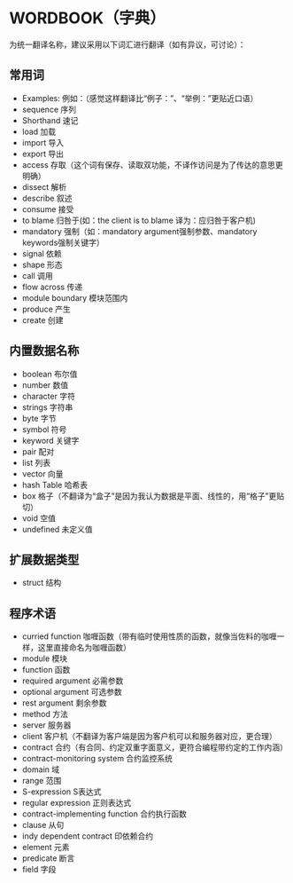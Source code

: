 # WORDBOOK（字典）

为统一翻译名称，建议采用以下词汇进行翻译（如有异议，可讨论）：
## 常用词
- Examples: 例如：（感觉这样翻译比“例子：”、“举例：”更贴近口语）
- sequence 序列
- Shorthand 速记
- load 加载
- import 导入
- export 导出
- access 存取（这个词有保存、读取双功能，不译作访问是为了传达的意思更明确）
- dissect 解析
- describe 叙述
- consume 接受
- to blame 归咎于(如：the client is to blame 译为：应归咎于客户机)
- mandatory 强制（如：mandatory argument强制参数、mandatory keywords强制关键字）
- signal 依赖
- shape 形态
- call 调用
- flow across 传递
- module boundary 模块范围内
- produce 产生
- create 创建
## 内置数据名称
- boolean 布尔值
- number 数值
- character 字符
- strings 字符串
- byte 字节
- symbol 符号
- keyword 关键字
- pair 配对
- list 列表
- vector 向量
- hash Table 哈希表
- box 格子（不翻译为“盒子”是因为我认为数据是平面、线性的，用“格子”更贴切）
- void 空值
- undefined 未定义值
## 扩展数据类型
- struct 结构
## 程序术语
- curried function 咖喱函数（带有临时使用性质的函数，就像当佐料的咖喱一样，这里直接命名为咖喱函数）
- module 模块
- function 函数
- required argument 必需参数
- optional argument 可选参数
- rest argument 剩余参数
- method 方法
- server 服务器
- client 客户机（不翻译为客户端是因为客户机可以和服务器对应，更合理）
- contract 合约（有合同、约定双重字面意义，更符合编程带约定的工作内涵）
- contract-monitoring system 合约监控系统
- domain 域
- range 范围
- S-expression S表达式
- regular expression 正则表达式
- contract-implementing function 合约执行函数
- clause 从句
- indy dependent contract 印依赖合约
- element 元素
- predicate 断言
- field 字段
